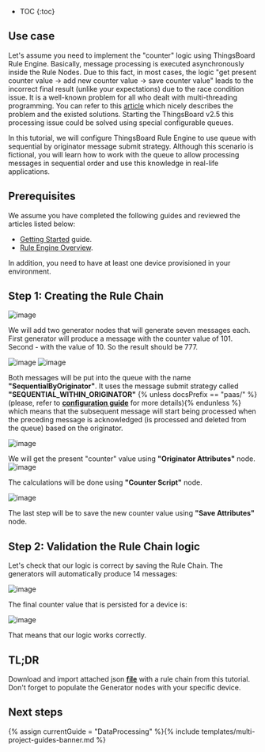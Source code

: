 * TOC
{:toc}

## Use case

Let's assume you need to implement the "counter" logic using ThingsBoard Rule Engine.
Basically, message processing is executed asynchronously inside the Rule Nodes. Due to this fact, in most cases, the logic "get present counter value -> add new counter value -> save counter value" 
leads to the incorrect final result (unlike your expectations) due to the race condition issue. 
It is a well-known problem for all who dealt with multi-threading programming.
You can refer to this [article](https://opensourceforgeeks.blogspot.com/2014/01/race-condition-synchronization-atomic.html) which nicely describes the problem and the existed solutions.
Starting the ThingsBoard v2.5 this processing issue could be solved using special configurable queues.

In this tutorial, we will configure ThingsBoard Rule Engine to use queue with sequential by originator message submit strategy.
Although this scenario is fictional, you will learn how to work with the queue to allow processing messages in sequential order
and use this knowledge in real-life applications.

## Prerequisites 

We assume you have completed the following guides and reviewed the articles listed below:

  * [Getting Started](/docs/{{docsPrefix}}getting-started-guides/helloworld/) guide.
  * [Rule Engine Overview](/docs/{{docsPrefix}}user-guide/rule-engine-2-0/overview/).
  
In addition, you need to have at least one device provisioned in your environment.

## Step 1: Creating the Rule Chain

![image](/images/user-guide/rule-engine-2-5/tutorials/sync_rule_chain.png)

We will add two generator nodes that will generate seven messages each. First generator will produce a message with the counter value of 101.
Second - with the value of 10. So the result should be 777.

![image](/images/user-guide/rule-engine-2-5/tutorials/generator1.png)
![image](/images/user-guide/rule-engine-2-5/tutorials/generator2.png)

Both messages will be put into the queue with the name **"SequentialByOriginator"**. It uses the message submit strategy called **"SEQUENTIAL_WITHIN_ORIGINATOR"** 
{% unless docsPrefix == "paas/" %}(please, refer to [**configuration guide**](/docs/{{docsPrefix}}user-guide/install/config/) for more details){% endunless %} which means that
the subsequent message will start being processed when the preceding message is acknowledged (is processed and deleted from the queue) based on the originator.

![image](/images/user-guide/rule-engine-2-5/tutorials/checkpoint.png)

We will get the present "counter" value using **"Originator Attributes"** node.
![image](/images/user-guide/rule-engine-2-5/tutorials/sync_originator_attributes.png)

The calculations will be done using **"Counter Script"** node. 

![image](/images/user-guide/rule-engine-2-5/tutorials/sync_counter_script.png)

The last step will be to save the new counter value using **"Save Attributes"** node.

## Step 2: Validation the Rule Chain logic

Let's check that our logic is correct by saving the Rule Chain. The generators will automatically produce 14 messages:

![image](/images/user-guide/rule-engine-2-5/tutorials/sync_events.png)

The final counter value that is persisted for a device is:

![image](/images/user-guide/rule-engine-2-5/tutorials/sync_result.png)

That means that our logic works correctly.

## TL;DR

Download and import attached json [**file**](/docs/{{docsPrefix}}user-guide/rule-engine-2-5/tutorials/resources/synchronization_rule_chain.json) with a rule chain from this tutorial.
Don't forget to populate the Generator nodes with your specific device.
 
## Next steps

{% assign currentGuide = "DataProcessing" %}{% include templates/multi-project-guides-banner.md %}






